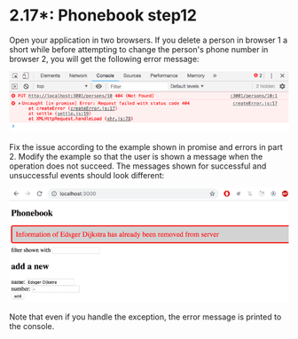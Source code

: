 # 2.17*: Phonebook step12

Open your application in two browsers.
If you delete a person in browser 1 a short while before attempting
to change the person's phone number in browser 2,
you will get the following error message:

![App view 1](./images/app-view-1.png)

Fix the issue according to the example shown in promise and errors in part 2.
Modify the example so that the user is shown a message when the operation does not succeed.
The messages shown for successful and unsuccessful events should look different:

![App view 1](./images/app-view-2.png)

Note that even if you handle the exception, the error message is printed to the console.
